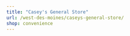 ```yaml
---
title: "Casey's General Store"
url: /west-des-moines/caseys-general-store/
shop: convenience
---
```

